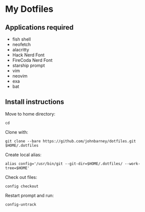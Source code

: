 # My Dotfiles

## Applications required

* fish shell
* neofetch
* alacritty
* Hack Nerd Font
* FireCoda Nerd Font
* starship prompt
* vim
* neovim
* exa
* bat

## Install instructions

Move to home directory:

`cd`

Clone with:

`git clone --bare https://github.com/johnbarney/dotfiles.git $HOME/.dotfiles`

Create local alias:

`alias config='/usr/bin/git --git-dir=$HOME/.dotfiles/ --work-tree=$HOME'`

Check out files:

`config checkout`

Restart prompt and run:

`config-untrack`

